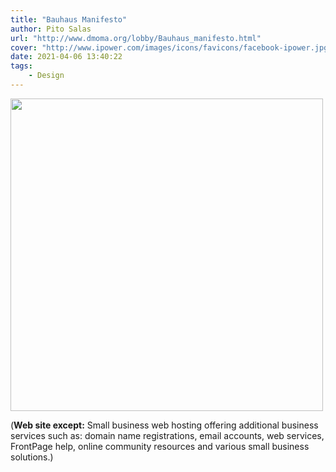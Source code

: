 ```yaml
---
title: "Bauhaus Manifesto"
author: Pito Salas
url: "http://www.dmoma.org/lobby/Bauhaus_manifesto.html" 
cover: "http://www.ipower.com/images/icons/favicons/facebook-ipower.jpg" 
date: 2021-04-06 13:40:22
tags:
    - Design
---
```

<img src=http://www.ipower.com/images/icons/favicons/facebook-ipower.jpg width="500">



(**Web site except:** Small business web hosting offering additional business services such as: domain name registrations, email accounts, web services, FrontPage help, online community resources and various small business solutions.) 
